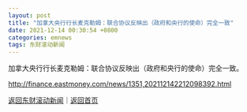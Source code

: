```yaml
---
layout: post
title: "加拿大央行行长麦克勒姆：联合协议反映出（政府和央行的使命）完全一致"
date: 2021-12-14 00:30:54 +0800
categories: emnews
tags: 东财滚动新闻
---
```


加拿大央行行长麦克勒姆：联合协议反映出（政府和央行的使命）完全一致。

<http://finance.eastmoney.com/news/1351,202112142212098392.html>

[返回东财滚动新闻](//finews.withounder.com/emnews/)｜[返回首页](//finews.withounder.com/)